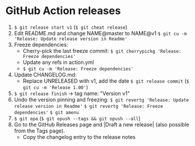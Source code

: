 # GitHub Action releases

1. `$ git release start v1` (`$ git cheat release`)
2. Edit README.md and change NAME@master to NAME@v1
   `$ git cu -m 'Release: Update release version in Readme'`
3. Freeze dependencies:
   - Cherry-pick the last freeze commit:
     `$ git cherrypickg 'Release: Freeze dependencies'`
   - Update any refs in action.yml
   - `$ git cu -m 'Release: Freeze dependencies'`
4. Update CHANGELOG.md:
   - Replace UNRELEASED with v1, add the date
   `$ git release commit` (`$ git cu -m 'Release 1.00'`)
5. `$ git release finish` -> tag name: "Version v1"
6. Undo the version pinning and freezing:
   `$ git revertg 'Release: Update release version in Readme'`
   `$ git revertg 'Release: Freeze dependencies'`
   `$ git amenu`
7. `$ git opa` (`$ git opush --tags && git opush --all`)
8. Go to the GitHub Releases page and |Draft a new release|
   (also possible from the Tags page).
   - Copy the changelog entry to the release notes
